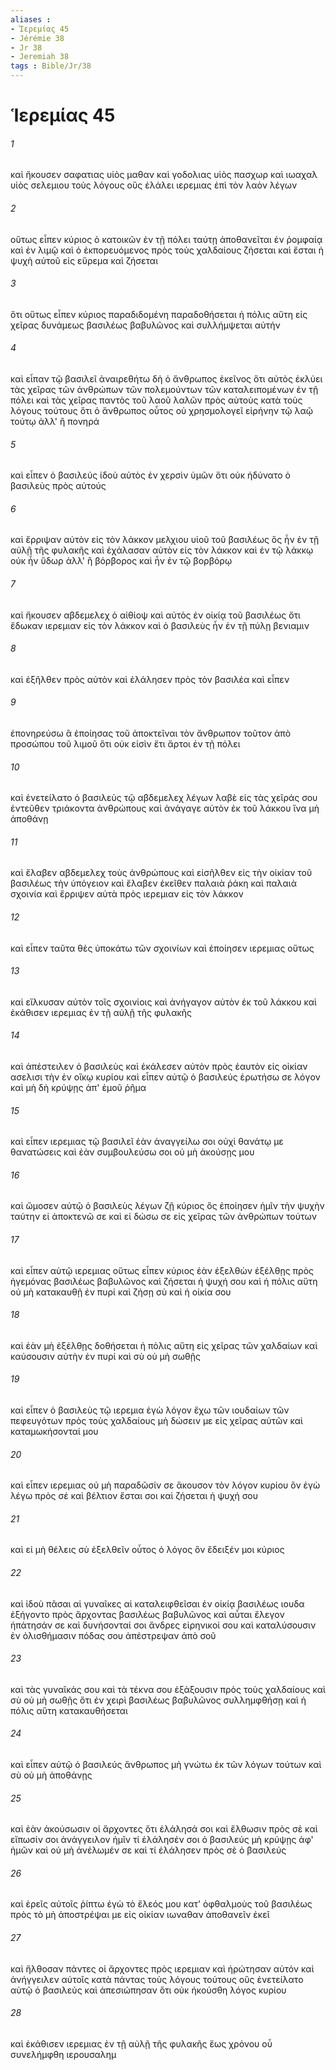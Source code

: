 ```yaml
---
aliases : 
- Ἱερεμίας 45
- Jérémie 38
- Jr 38
- Jeremiah 38
tags : Bible/Jr/38
---
```


# Ἱερεμίας 45

###### 1
καὶ ἤκουσεν σαφατιας υἱὸς μαθαν καὶ γοδολιας υἱὸς πασχωρ καὶ ιωαχαλ υἱὸς σελεμιου τοὺς λόγους οὓς ἐλάλει ιερεμιας ἐπὶ τὸν λαὸν λέγων
###### 2
οὕτως εἶπεν κύριος ὁ κατοικῶν ἐν τῇ πόλει ταύτῃ ἀποθανεῖται ἐν ῥομφαίᾳ καὶ ἐν λιμῷ καὶ ὁ ἐκπορευόμενος πρὸς τοὺς χαλδαίους ζήσεται καὶ ἔσται ἡ ψυχὴ αὐτοῦ εἰς εὕρεμα καὶ ζήσεται
###### 3
ὅτι οὕτως εἶπεν κύριος παραδιδομένη παραδοθήσεται ἡ πόλις αὕτη εἰς χεῖρας δυνάμεως βασιλέως βαβυλῶνος καὶ συλλήμψεται αὐτήν
###### 4
καὶ εἶπαν τῷ βασιλεῖ ἀναιρεθήτω δὴ ὁ ἄνθρωπος ἐκεῖνος ὅτι αὐτὸς ἐκλύει τὰς χεῖρας τῶν ἀνθρώπων τῶν πολεμούντων τῶν καταλειπομένων ἐν τῇ πόλει καὶ τὰς χεῖρας παντὸς τοῦ λαοῦ λαλῶν πρὸς αὐτοὺς κατὰ τοὺς λόγους τούτους ὅτι ὁ ἄνθρωπος οὗτος οὐ χρησμολογεῖ εἰρήνην τῷ λαῷ τούτῳ ἀλλ' ἢ πονηρά
###### 5
καὶ εἶπεν ὁ βασιλεύς ἰδοὺ αὐτὸς ἐν χερσὶν ὑμῶν ὅτι οὐκ ἠδύνατο ὁ βασιλεὺς πρὸς αὐτούς
###### 6
καὶ ἔρριψαν αὐτὸν εἰς τὸν λάκκον μελχιου υἱοῦ τοῦ βασιλέως ὃς ἦν ἐν τῇ αὐλῇ τῆς φυλακῆς καὶ ἐχάλασαν αὐτὸν εἰς τὸν λάκκον καὶ ἐν τῷ λάκκῳ οὐκ ἦν ὕδωρ ἀλλ' ἢ βόρβορος καὶ ἦν ἐν τῷ βορβόρῳ
###### 7
καὶ ἤκουσεν αβδεμελεχ ὁ αἰθίοψ καὶ αὐτὸς ἐν οἰκίᾳ τοῦ βασιλέως ὅτι ἔδωκαν ιερεμιαν εἰς τὸν λάκκον καὶ ὁ βασιλεὺς ἦν ἐν τῇ πύλῃ βενιαμιν
###### 8
καὶ ἐξῆλθεν πρὸς αὐτὸν καὶ ἐλάλησεν πρὸς τὸν βασιλέα καὶ εἶπεν
###### 9
ἐπονηρεύσω ἃ ἐποίησας τοῦ ἀποκτεῖναι τὸν ἄνθρωπον τοῦτον ἀπὸ προσώπου τοῦ λιμοῦ ὅτι οὐκ εἰσὶν ἔτι ἄρτοι ἐν τῇ πόλει
###### 10
καὶ ἐνετείλατο ὁ βασιλεὺς τῷ αβδεμελεχ λέγων λαβὲ εἰς τὰς χεῖράς σου ἐντεῦθεν τριάκοντα ἀνθρώπους καὶ ἀνάγαγε αὐτὸν ἐκ τοῦ λάκκου ἵνα μὴ ἀποθάνῃ
###### 11
καὶ ἔλαβεν αβδεμελεχ τοὺς ἀνθρώπους καὶ εἰσῆλθεν εἰς τὴν οἰκίαν τοῦ βασιλέως τὴν ὑπόγειον καὶ ἔλαβεν ἐκεῖθεν παλαιὰ ῥάκη καὶ παλαιὰ σχοινία καὶ ἔρριψεν αὐτὰ πρὸς ιερεμιαν εἰς τὸν λάκκον
###### 12
καὶ εἶπεν ταῦτα θὲς ὑποκάτω τῶν σχοινίων καὶ ἐποίησεν ιερεμιας οὕτως
###### 13
καὶ εἵλκυσαν αὐτὸν τοῖς σχοινίοις καὶ ἀνήγαγον αὐτὸν ἐκ τοῦ λάκκου καὶ ἐκάθισεν ιερεμιας ἐν τῇ αὐλῇ τῆς φυλακῆς
###### 14
καὶ ἀπέστειλεν ὁ βασιλεὺς καὶ ἐκάλεσεν αὐτὸν πρὸς ἑαυτὸν εἰς οἰκίαν ασελισι τὴν ἐν οἴκῳ κυρίου καὶ εἶπεν αὐτῷ ὁ βασιλεύς ἐρωτήσω σε λόγον καὶ μὴ δὴ κρύψῃς ἀπ' ἐμοῦ ῥῆμα
###### 15
καὶ εἶπεν ιερεμιας τῷ βασιλεῖ ἐὰν ἀναγγείλω σοι οὐχὶ θανάτῳ με θανατώσεις καὶ ἐὰν συμβουλεύσω σοι οὐ μὴ ἀκούσῃς μου
###### 16
καὶ ὤμοσεν αὐτῷ ὁ βασιλεὺς λέγων ζῇ κύριος ὃς ἐποίησεν ἡμῖν τὴν ψυχὴν ταύτην εἰ ἀποκτενῶ σε καὶ εἰ δώσω σε εἰς χεῖρας τῶν ἀνθρώπων τούτων
###### 17
καὶ εἶπεν αὐτῷ ιερεμιας οὕτως εἶπεν κύριος ἐὰν ἐξελθὼν ἐξέλθῃς πρὸς ἡγεμόνας βασιλέως βαβυλῶνος καὶ ζήσεται ἡ ψυχή σου καὶ ἡ πόλις αὕτη οὐ μὴ κατακαυθῇ ἐν πυρί καὶ ζήσῃ σὺ καὶ ἡ οἰκία σου
###### 18
καὶ ἐὰν μὴ ἐξέλθῃς δοθήσεται ἡ πόλις αὕτη εἰς χεῖρας τῶν χαλδαίων καὶ καύσουσιν αὐτὴν ἐν πυρί καὶ σὺ οὐ μὴ σωθῇς
###### 19
καὶ εἶπεν ὁ βασιλεὺς τῷ ιερεμια ἐγὼ λόγον ἔχω τῶν ιουδαίων τῶν πεφευγότων πρὸς τοὺς χαλδαίους μὴ δώσειν με εἰς χεῖρας αὐτῶν καὶ καταμωκήσονταί μου
###### 20
καὶ εἶπεν ιερεμιας οὐ μὴ παραδῶσίν σε ἄκουσον τὸν λόγον κυρίου ὃν ἐγὼ λέγω πρὸς σέ καὶ βέλτιον ἔσται σοι καὶ ζήσεται ἡ ψυχή σου
###### 21
καὶ εἰ μὴ θέλεις σὺ ἐξελθεῖν οὗτος ὁ λόγος ὃν ἔδειξέν μοι κύριος
###### 22
καὶ ἰδοὺ πᾶσαι αἱ γυναῖκες αἱ καταλειφθεῖσαι ἐν οἰκίᾳ βασιλέως ιουδα ἐξήγοντο πρὸς ἄρχοντας βασιλέως βαβυλῶνος καὶ αὗται ἔλεγον ἠπάτησάν σε καὶ δυνήσονταί σοι ἄνδρες εἰρηνικοί σου καὶ καταλύσουσιν ἐν ὀλισθήμασιν πόδας σου ἀπέστρεψαν ἀπὸ σοῦ
###### 23
καὶ τὰς γυναῖκάς σου καὶ τὰ τέκνα σου ἐξάξουσιν πρὸς τοὺς χαλδαίους καὶ σὺ οὐ μὴ σωθῇς ὅτι ἐν χειρὶ βασιλέως βαβυλῶνος συλλημφθήσῃ καὶ ἡ πόλις αὕτη κατακαυθήσεται
###### 24
καὶ εἶπεν αὐτῷ ὁ βασιλεύς ἄνθρωπος μὴ γνώτω ἐκ τῶν λόγων τούτων καὶ σὺ οὐ μὴ ἀποθάνῃς
###### 25
καὶ ἐὰν ἀκούσωσιν οἱ ἄρχοντες ὅτι ἐλάλησά σοι καὶ ἔλθωσιν πρὸς σὲ καὶ εἴπωσίν σοι ἀνάγγειλον ἡμῖν τί ἐλάλησέν σοι ὁ βασιλεύς μὴ κρύψῃς ἀφ' ἡμῶν καὶ οὐ μὴ ἀνέλωμέν σε καὶ τί ἐλάλησεν πρὸς σὲ ὁ βασιλεύς
###### 26
καὶ ἐρεῖς αὐτοῖς ῥίπτω ἐγὼ τὸ ἔλεός μου κατ' ὀφθαλμοὺς τοῦ βασιλέως πρὸς τὸ μὴ ἀποστρέψαι με εἰς οἰκίαν ιωναθαν ἀποθανεῖν ἐκεῖ
###### 27
καὶ ἤλθοσαν πάντες οἱ ἄρχοντες πρὸς ιερεμιαν καὶ ἠρώτησαν αὐτόν καὶ ἀνήγγειλεν αὐτοῖς κατὰ πάντας τοὺς λόγους τούτους οὓς ἐνετείλατο αὐτῷ ὁ βασιλεύς καὶ ἀπεσιώπησαν ὅτι οὐκ ἠκούσθη λόγος κυρίου
###### 28
καὶ ἐκάθισεν ιερεμιας ἐν τῇ αὐλῇ τῆς φυλακῆς ἕως χρόνου οὗ συνελήμφθη ιερουσαλημ
